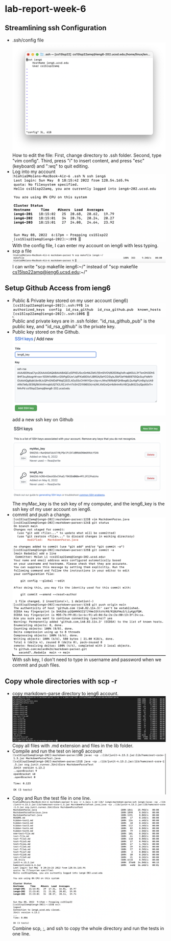# lab-report-week-6
## Streamlining ssh Configuration
* .ssh/config file
![edit .ssh/config file](screenshot_week6/1_edit_config_file.png)
    How to edit the file: First, change directory to .ssh folder. Second, type "vim config". Third, press "i" to insert content, and press "esc" (keyboard) and ":wq" to quit editing. 
* Log into my account
![ssh_login](screenshot_week6/1_ssh_login.png)
    With the config file, I can enter my account on ieng6 with less typing.
* scp a file
![scp](screenshot_week6/1_scp_file.png)
    I can write "scp makefile ieng6:~/" instead of "scp makefile cs15lsp22amq@ieng6.ucsd.edu:~/"


## Setup Github Access from ieng6
* Public & Private key stored on my user account (ieng6)
![ieng6_server](screenshot_week6/2_ieng6_server_Public_private_key.png)
    Public and private keys are in .ssh folder. "id_rsa_github_pub" is the public key, and "id_rsa_github" is the private key.
* Public key stored on the Github.
![](screenshot_week6/2_Github_public_key.png)
add a new ssh key on Github
![](screenshot_week6/2_Github_public_key1.png)
The myMac_key is the ssh key of my computer, and the ieng6_key is the ssh key of my user account on ieng6.
* commit and push a change.
![](screenshot_week6/2_commit_push.png)
With ssh key, I don't need to type in username and password when we commit and push files.

## Copy whole directories with scp -r
* copy markdown-parse directory to ieng6 account.
![](screenshot_week6/3_copy_file.png)
    Copy all files with .md extension and files in the lib folder.
* Compile and run the test on ieng6 account
![](screenshot_week6/3_runfile.png)
* Copy and Run the test file in one line.
![](screenshot_week6/3_run_together.png)
Combine scp, ;, and ssh to copy the whole directory and run the tests in one line.
